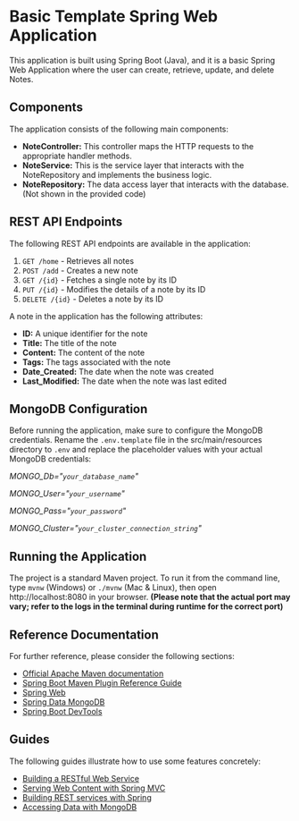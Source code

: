 # Basic Template Spring Web Application

This application is built using Spring Boot (Java), and it is a basic Spring Web Application where the user can create, retrieve, update, and delete Notes.

## Components

The application consists of the following main components:

- **NoteController:** This controller maps the HTTP requests to the appropriate handler methods.
- **NoteService:** This is the service layer that interacts with the NoteRepository and implements the business logic.
- **NoteRepository:** The data access layer that interacts with the database. (Not shown in the provided code)

## REST API Endpoints

The following REST API endpoints are available in the application:

1. `GET /home` - Retrieves all notes
2. `POST /add` - Creates a new note
3. `GET /{id}` - Fetches a single note by its ID
4. `PUT /{id}` - Modifies the details of a note by its ID
5. `DELETE /{id}` - Deletes a note by its ID

A note in the application has the following attributes:

- **ID:** A unique identifier for the note
- **Title:** The title of the note
- **Content:** The content of the note
- **Tags:** The tags associated with the note
- **Date_Created:** The date when the note was created
- **Last_Modified:** The date when the note was last edited

## MongoDB Configuration

Before running the application, make sure to configure the MongoDB credentials. Rename the `.env.template` file in the src/main/resources directory to `.env` and replace the placeholder values with your actual MongoDB credentials:


*MONGO_Db="`your_database_name`"*

*MONGO_User="`your_username`"*

*MONGO_Pass="`your_password`"*

*MONGO_Cluster="`your_cluster_connection_string`"*

## Running the Application

The project is a standard Maven project. To run it from the command line, type `mvnw` (Windows) or `./mvnw` (Mac & Linux), then open http://localhost:8080 in your browser.
**(Please note that the actual port may vary; refer to the logs in the terminal during runtime for the correct port)**

## Reference Documentation
For further reference, please consider the following sections:

* [Official Apache Maven documentation](https://maven.apache.org/guides/index.html)
* [Spring Boot Maven Plugin Reference Guide](https://docs.spring.io/spring-boot/docs/3.1.2/maven-plugin/reference/html/)
* [Spring Web](https://docs.spring.io/spring-boot/docs/3.1.2/reference/htmlsinge/index.html#web)
* [Spring Data MongoDB](https://docs.spring.io/spring-boot/docs/3.1.2/reference/htmlsinge/index.html#data.nosql.mongodb)
* [Spring Boot DevTools](https://docs.spring.io/spring-boot/docs/3.1.2/reference/htmlsinge/index.html#using.devtools)

## Guides
The following guides illustrate how to use some features concretely:

* [Building a RESTful Web Service](https://spring.io/guides/gs/rest-service/)
* [Serving Web Content with Spring MVC](https://spring.io/guides/gs/serving-web-content/)
* [Building REST services with Spring](https://spring.io/guides/tutorials/rest/)
* [Accessing Data with MongoDB](https://spring.io/guides/gs/accessing-data-mongodb/)
